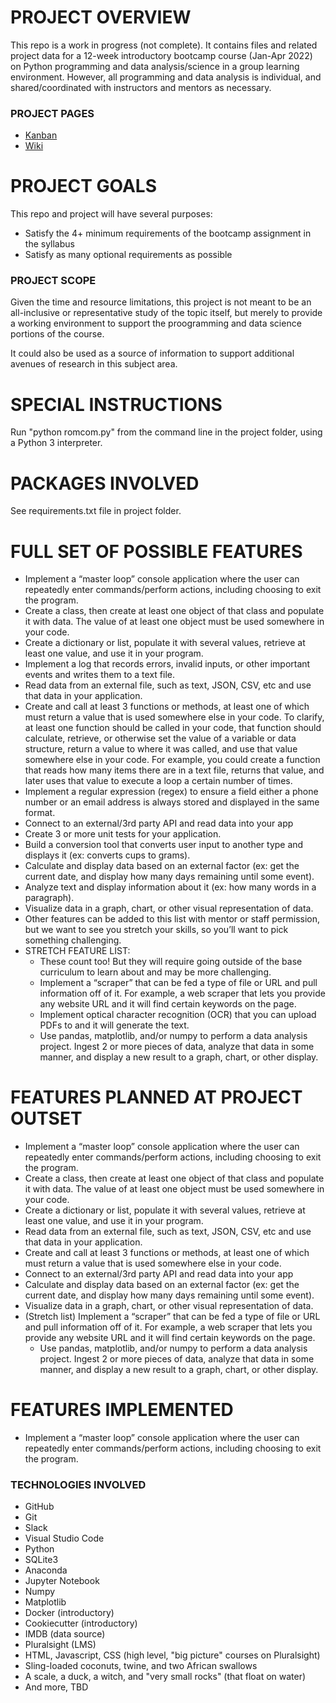 # PROJECT OVERVIEW
This repo is a work in progress (not complete). It contains files and related project data for a 12-week introductory bootcamp course (Jan-Apr 2022) on Python programming and data analysis/science in a group learning environment. However, all programming and data analysis is individual, and shared/coordinated with instructors and mentors as necessary.

### PROJECT PAGES
- [Kanban](https://github.com/hellums/Hallmark-Rom-Com/projects/1)
- [Wiki](https://github.com/hellums/Hallmark-Rom-Com/wiki)

# PROJECT GOALS
This repo and project will have several purposes:
- Satisfy the 4+ minimum requirements of the bootcamp assignment in the syllabus
- Satisfy as many optional requirements as possible

### PROJECT SCOPE
Given the time and resource limitations, this project is not meant to be an all-inclusive or representative study of the topic itself, but merely to provide a working environment to support the proogramming and data science portions of the course. 

It could also be used as a source of information to support additional avenues of research in this subject area. 
# SPECIAL INSTRUCTIONS
Run "python romcom.py" from the command line in the project folder, using a Python 3 interpreter.

# PACKAGES INVOLVED
See requirements.txt file in project folder.

# FULL SET OF POSSIBLE FEATURES
- Implement a “master loop” console application where the user can repeatedly enter commands/perform actions, including choosing to exit the program.
- Create a class, then create at least one object of that class and populate it with data. The value of at least one object must be used somewhere in your code.
- Create a dictionary or list, populate it with several values, retrieve at least one value, and use it in your program.
- Implement a log that records errors, invalid inputs, or other important events and writes them to a text file.
- Read data from an external file, such as text, JSON, CSV, etc and use that data in your application.
- Create and call at least 3 functions or methods, at least one of which must return a value that is used somewhere else in your code. To clarify, at least one function should be called in your code, that function should calculate, retrieve, or otherwise set the value of a variable or data structure, return a value to where it was called, and use that value somewhere else in your code. For example, you could create a function that reads how many items there are in a text file, returns that value, and later uses that value to execute a loop a certain number of times.
- Implement a regular expression (regex) to ensure a field either a phone number or an email address is always stored and displayed in the same format.
- Connect to an external/3rd party API and read data into your app
- Create 3 or more unit tests for your application.
- Build a conversion tool that converts user input to another type and displays it (ex: converts cups to grams).
- Calculate and display data based on an external factor (ex: get the current date, and display how many days remaining until some event).
- Analyze text and display information about it (ex: how many words in a paragraph).
- Visualize data in a graph, chart, or other visual representation of data.
- Other features can be added to this list with mentor or staff permission, but we want to see you stretch your skills, so you’ll want to pick something challenging.
- STRETCH FEATURE LIST:
  - These count too! But they will require going outside of the base curriculum to learn about and may be more challenging.
  - Implement a “scraper” that can be fed a type of file or URL and pull information off of it. For example, a web scraper that lets you provide any website URL and it will find certain keywords on the page.
  - Implement optical character recognition (OCR) that you can upload PDFs to and it will generate the text.
  - Use pandas, matplotlib, and/or numpy to perform a data analysis project. Ingest 2 or more pieces of data, analyze that data in some manner, and display a new result to a graph, chart, or other display.

# FEATURES PLANNED AT PROJECT OUTSET
- Implement a “master loop” console application where the user can repeatedly enter commands/perform actions, including choosing to exit the program.
- Create a class, then create at least one object of that class and populate it with data. The value of at least one object must be used somewhere in your code.
- Create a dictionary or list, populate it with several values, retrieve at least one value, and use it in your program.
- Read data from an external file, such as text, JSON, CSV, etc and use that data in your application.
- Create and call at least 3 functions or methods, at least one of which must return a value that is used somewhere else in your code.
- Connect to an external/3rd party API and read data into your app
- Calculate and display data based on an external factor (ex: get the current date, and display how many days remaining until some event).
- Visualize data in a graph, chart, or other visual representation of data.
- (Stretch list) Implement a “scraper” that can be fed a type of file or URL and pull information off of it. For example, a web scraper that lets you provide any website URL and it will find certain keywords on the page.
  - Use pandas, matplotlib, and/or numpy to perform a data analysis project. Ingest 2 or more pieces of data, analyze that data in some manner, and display a new result to a graph, chart, or other display.

# FEATURES IMPLEMENTED
- Implement a “master loop” console application where the user can repeatedly enter commands/perform actions, including choosing to exit the program.

### TECHNOLOGIES INVOLVED
- GitHub
- Git
- Slack
- Visual Studio Code
- Python
- SQLite3 
- Anaconda
- Jupyter Notebook
- Numpy
- Matplotlib 
- Docker (introductory)
- Cookiecutter (introductory)
- IMDB (data source)
- Pluralsight (LMS)
- HTML, Javascript, CSS (high level, "big picture" courses on Pluralsight)
- Sling-loaded coconuts, twine, and two African swallows
- A scale, a duck, a witch, and "very small rocks" (that float on water)
- And more, TBD
